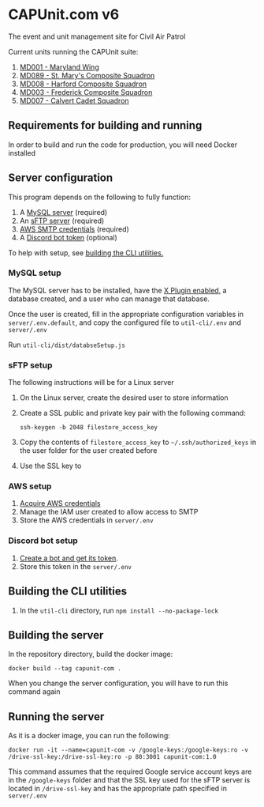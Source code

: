 # CAPUnit.com v6

The event and unit management site for Civil Air Patrol

Current units running the CAPUnit suite:

1. [MD001 - Maryland Wing](https://md001.capunit.com/)
2. [MD089 - St. Mary's Composite Squadron](https://md089.capunit.com/)
3. [MD008 - Harford Composite Squadron](https://md008.capunit.com/)
4. [MD003 - Frederick Composite Squadron](https://md003.capunit.com/)
5. [MD007 - Calvert Cadet Squadron](https://md007.capunit.com/)

## Requirements for building and running

In order to build and run the code for production, you will need Docker installed

## Server configuration

This program depends on the following to fully function:

1. A [MySQL server](#mysql-setup) (required)
2. An [sFTP server](#sftp-setup) (required)
3. [AWS SMTP credentials](#aws-setup) (required)
4. A [Discord bot token](#discord-bot-setup) (optional)

To help with setup, see [building the CLI utilities.](#building-the-cli-utilities)

### MySQL setup

The MySQL server has to be installed, have the [X Plugin enabled](https://dev.mysql.com/doc/refman/8.0/en/x-plugin.html), a database created, and a user who can manage that database.

Once the user is created, fill in the appropriate configuration variables in `server/.env.default`, and copy the configured file to `util-cli/.env` and `server/.env`

Run `util-cli/dist/databseSetup.js`

### sFTP setup

The following instructions will be for a Linux server

1. On the Linux server, create the desired user to store information
2. Create a SSL public and private key pair with the following command:

    `ssh-keygen -b 2048 filestore_access_key`

3. Copy the contents of `filestore_access_key` to `~/.ssh/authorized_keys` in the user folder for the user created before
4. Use the SSL key to

### AWS setup

1. [Acquire AWS credentials](https://docs.aws.amazon.com/sdk-for-javascript/v2/developer-guide/getting-your-credentials.html)
2. Manage the IAM user created to allow access to SMTP
3. Store the AWS credentials in `server/.env`

### Discord bot setup

1. [Create a bot and get its token](https://discordpy.readthedocs.io/en/latest/discord.html).
2. Store this token in the `server/.env`

## Building the CLI utilities

1. In the `util-cli` directory, run `npm install --no-package-lock`

## Building the server

In the repository directory, build the docker image:

`docker build --tag capunit-com .`

When you change the server configuration, you will have to run this command again

## Running the server

As it is a docker image, you can run the following:

`docker run -it --name=capunit-com -v /google-keys:/google-keys:ro -v /drive-ssl-key:/drive-ssl-key:ro -p 80:3001 capunit-com:1.0`

This command assumes that the required Google service account keys are in the `/google-keys` folder and that the SSL key used for the sFTP server is located in `/drive-ssl-key` and has the appropriate path specified in `server/.env`

